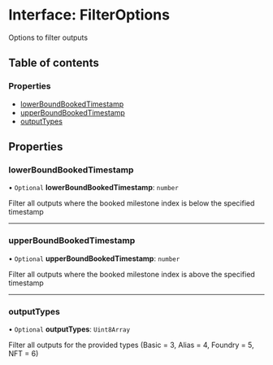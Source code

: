 # Interface: FilterOptions

Options to filter outputs

## Table of contents

### Properties

- [lowerBoundBookedTimestamp](FilterOptions.md#lowerboundbookedtimestamp)
- [upperBoundBookedTimestamp](FilterOptions.md#upperboundbookedtimestamp)
- [outputTypes](FilterOptions.md#outputtypes)

## Properties

### lowerBoundBookedTimestamp

• `Optional` **lowerBoundBookedTimestamp**: `number`

Filter all outputs where the booked milestone index is below the specified timestamp

---

### upperBoundBookedTimestamp

• `Optional` **upperBoundBookedTimestamp**: `number`

Filter all outputs where the booked milestone index is above the specified timestamp

---

### outputTypes

• `Optional` **outputTypes**: `Uint8Array`

Filter all outputs for the provided types (Basic = 3, Alias = 4, Foundry = 5, NFT = 6)
